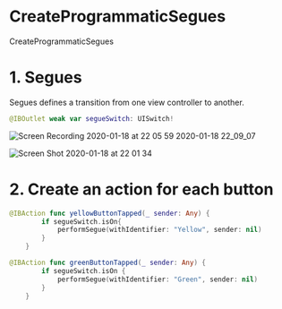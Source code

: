 # CreateProgrammaticSegues
CreateProgrammaticSegues

# 1. Segues

Segues defines a transition from one view controller to another.

```swift
@IBOutlet weak var segueSwitch: UISwitch!
```

![Screen Recording 2020-01-18 at 22 05 59 2020-01-18 22_09_07](https://user-images.githubusercontent.com/24994818/72674690-32ed8900-3a3f-11ea-8667-d0b9562fdf3a.gif)

![Screen Shot 2020-01-18 at 22 01 34](https://user-images.githubusercontent.com/24994818/72674596-27e62900-3a3e-11ea-8aa3-0c1dd454a882.png)

# 2. Create an action for each button

```swift
@IBAction func yellowButtonTapped(_ sender: Any) {
        if segueSwitch.isOn{
            performSegue(withIdentifier: "Yellow", sender: nil)
        }
    }
```

```swift
@IBAction func greenButtonTapped(_ sender: Any) {
        if segueSwitch.isOn {
            performSegue(withIdentifier: "Green", sender: nil)
        }
    }
```
